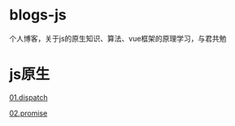 # blogs-js
个人博客，关于js的原生知识、算法、vue框架的原理学习，与君共勉
# js原生
[01.dispatch](https://github.com/codeWen666/blogs-js/blob/d4010ea5bba863ea256234e59a089c27d9a4d3a8/src/originApi/01-dispatch.js)

[02.promise](https://github.com/codeWen666/blogs-js/blob/d4010ea5bba863ea256234e59a089c27d9a4d3a8/src/originApi/02-promise.js)
